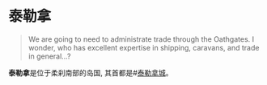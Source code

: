 # 泰勒拿
> We are going to need to administrate trade through the Oathgates. I wonder, who has excellent expertise in shipping, caravans, and trade in general…?

**泰勒拿**是位于柔刹南部的岛国, 其首都是#[泰勒拿城](locations/thaylen-city)。